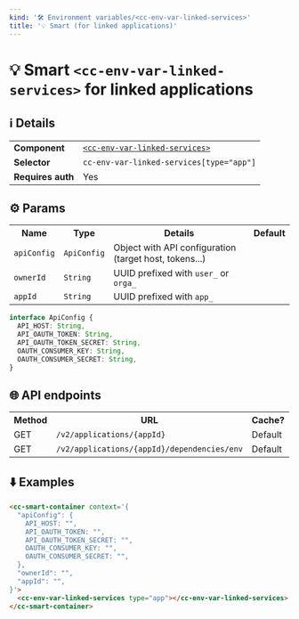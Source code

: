 ```yaml
---
kind: '🛠 Environment variables/<cc-env-var-linked-services>'
title: '💡 Smart (for linked applications)'
---
```

# 💡 Smart `<cc-env-var-linked-services>` for linked applications

## ℹ️ Details

<table>
  <tr><td><strong>Component    </strong> <td><a href="🛠-environment-variables-cc-env-var-linked-services--loaded-with-linked-apps"><code>&lt;cc-env-var-linked-services&gt;</code></a>
  <tr><td><strong>Selector     </strong> <td><code>cc-env-var-linked-services[type="app"]</code>
  <tr><td><strong>Requires auth</strong> <td>Yes
</table>

## ⚙️ Params

<table>
  <tr><th>Name                   <th>Type                   <th>Details                                                     <th>Default
  <tr><td><code>apiConfig</code> <td><code>ApiConfig</code> <td>Object with API configuration (target host, tokens...)      <td>
  <tr><td><code>ownerId</code>   <td><code>String</code>    <td>UUID prefixed with <code>user_</code> or <code>orga_</code> <td>
  <tr><td><code>appId</code>     <td><code>String</code>    <td>UUID prefixed with <code>app_</code>                        <td>
</table>

```ts
interface ApiConfig {
  API_HOST: String,
  API_OAUTH_TOKEN: String,
  API_OAUTH_TOKEN_SECRET: String,
  OAUTH_CONSUMER_KEY: String,
  OAUTH_CONSUMER_SECRET: String,
}
```

## 🌐 API endpoints

<!-- List API endpoints used by the component here with the details. -->

<table>
  <tr><th>Method <th>URL                                                    <th>Cache?
  <tr><td>GET    <td><code>/v2/applications/{appId}</code>                  <td>Default  
  <tr><td>GET    <td><code>/v2/applications/{appId}/dependencies/env</code> <td>Default
</table>

## ⬇️️ Examples

```html
<cc-smart-container context='{
  "apiConfig": {
    API_HOST: "",
    API_OAUTH_TOKEN: "",
    API_OAUTH_TOKEN_SECRET: "",
    OAUTH_CONSUMER_KEY: "",
    OAUTH_CONSUMER_SECRET: "",
  },
  "ownerId": "",
  "appId": "",
}'>
  <cc-env-var-linked-services type="app"></cc-env-var-linked-services>
</cc-smart-container>
```
